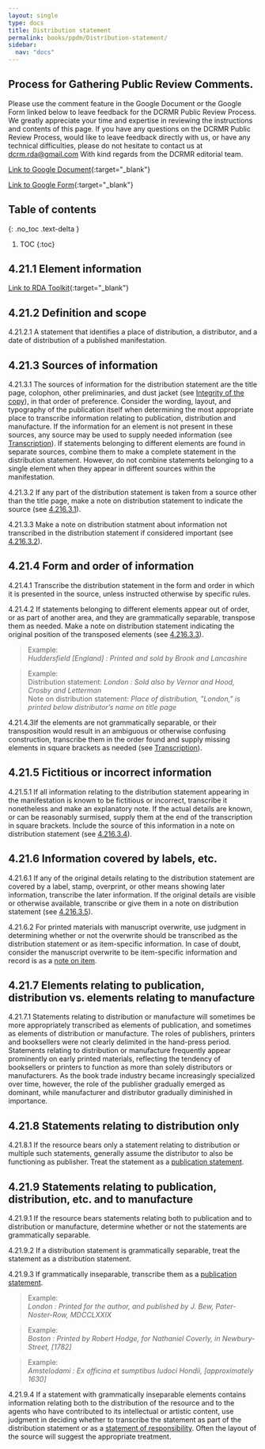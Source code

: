 ```yaml
---
layout: single
type: docs
title: Distribution statement
permalink: books/ppdm/Distribution-statement/
sidebar:
  nav: "docs"
---
```


## Process for Gathering Public Review Comments.
Please use the comment feature in the Google Document or the Google Form linked below to leave feedback for the DCRMR Public Review Process.  We greatly appreciate your time and expertise in reviewing the instructions and contents of this page.  If you have any questions on the DCRMR Public Review Process, would like to leave feedback directly with us, or have any technical difficulties, please do not hesitate to contact us at dcrm.rda@gmail.com  With kind regards from the DCRMR editorial team.

[Link to Google Document](https://docs.google.com/document/d/1MpWcDiPt6nzLFiu2f6akUylBmYunHO0d61nr48RvxQU/edit){:target="_blank"}

[Link to Google Form](https://docs.google.com/forms/d/e/1FAIpQLSdNtJkbY1mngdTcvCoB7zZcpaIuuKHvlbyiidP-QunDy14VcQ/viewform){:target="_blank"}

## Table of contents
{: .no_toc .text-delta }

1. TOC
{:toc}

## 4.21.1 Element information

[Link to RDA Toolkit](https://beta.rdatoolkit.org/Content/Index?externalId=en-US_ala-2112f6fd-1796-3e26-b0ae-d0eb776977e2){:target="_blank"}

## 4.21.2 Definition and scope

<a name="4.21.2.1">4.21.2.1</a> A statement that identifies a place of distribution, a distributor, and a date of distribution of a published manifestation.

## 4.21.3 Sources of information

<a name="4.21.3.1">4.21.3.1</a> The sources of information for the distribution statement are the title page, colophon, other preliminaries, and dust jacket (see [Integrity of the copy](/DCRMR/books/introduction/Integrity-of-the-copy/)), in that order of preference. Consider the wording, layout, and typography of the publication itself when determining the most appropriate place to transcribe information relating to publication, distribution and manufacture. If the information for an element is not present in these sources, any source may be used to supply needed information (see [Transcription](/DCRMR/books/general-rules/Transcription/)). If statements belonging to different elements are found in separate sources, combine them to make a complete statement in the distribution statement. However, do not combine statements belonging to a single element when they appear in different sources within the manifestation.

<a name="4.21.3.2">4.21.3.2</a>  If any part of the distribution statement is taken from a source other than the title page, make a note on distribution statement to indicate the source (see [4.216.3.1](/DCRMR/books/ppdm/Note-on-distribution-statement/#4.216.3.1)). 

<a name="4.21.3.3">4.21.3.3</a>  Make a note on distribution statment about information not transcribed in the distribution statement if considered important (see [4.216.3.2](/DCRMR/books/ppdm/Note-on-distribution-statement/#4.216.3.2)). 

## 4.21.4 Form and order of information

<a name="4.21.4.1">4.21.4.1</a> Transcribe the distribution statement in the form and order in which it is presented in the source, unless instructed otherwise by specific rules.

<a name="4.21.4.2">4.21.4.2</a> If statements belonging to different elements appear out of order, or as part of another area, and they are grammatically separable, transpose them as needed. Make a note on distribution statement indicating the original position of the transposed elements (see [4.216.3.3](/DCRMR/books/ppdm/Note-on-distribution-statement/#4.216.3.3)).

>Example:  
><CITE>Huddersfield [England] : Printed and sold by Brook and Lancashire</CITE>

>Example:  
>Distribution statement: <CITE>London : Sold also by Vernor and Hood, Crosby and Letterman</CITE>  
>Note on distribution statement: <CITE>Place of distribution, "London," is printed below distributor’s name on title page</CITE>

<a name="4.21.4.3">4.21.4.3</a>If the elements are not grammatically separable, or their transposition would result in an ambiguous or otherwise confusing construction, transcribe them in the order found and supply missing elements in square brackets as needed (see [Transcription](/DCRMR/books/general-rules/Transcription/)).

## 4.21.5 Fictitious or incorrect information

<a name="4.21.5.1">4.21.5.1</a> If all information relating to the distribution statement appearing in the manifestation is known to be fictitious or incorrect, transcribe it nonetheless and make an explanatory note.  If the actual details are known, or can be reasonably surmised, supply them at the end of the transcription in square brackets.  Include the source of this information in a note on distribution statement (see [4.216.3.4](/DCRMR/books/ppdm/Note-on-distribution-statement/#4.216.3.4)).

## 4.21.6 Information covered by labels, etc.

<a name="4.21.6.1">4.21.6.1</a> If any of the original details relating to the distribution statement are covered by a label, stamp, overprint, or other means showing later information, transcribe the later information. If the original details are visible or otherwise available, transcribe or give them in a note on distribution statement (see [4.216.3.5](/DCRMR/books/ppdm/Note-on-distribution-statement/#4.216.3.5)).

<a name="4.21.6.2">4.21.6.2</a>  For printed materials with manuscript overwrite, use judgment in determining whether or not the overwrite should be transcribed as the distribution statement or as item-specific information. In case of doubt, consider the manuscript overwrite to be item-specific information and record is as a [note on item](/DCRMR/books/notes-on-items/Note-on-item/).

## 4.21.7 Elements relating to publication, distribution vs. elements relating to manufacture

<a name="4.21.7.1">4.21.7.1</a>  Statements relating to distribution or manufacture will sometimes be more appropriately transcribed as elements of publication, and sometimes as elements of distribution or manufacture. The roles of publishers, printers and booksellers were not clearly delimited in the hand-press period. Statements relating to distribution or manufacture frequently appear prominently on early printed materials, reflecting the tendency of booksellers or printers to function as more than solely distributors or manufacturers. As the book trade industry became increasingly specialized over time, however, the role of the publisher gradually emerged as dominant, while manufacturer and distributor gradually diminished in importance.

## 4.21.8 Statements relating to distribution only

<a name="4.21.8.1">4.21.8.1</a> If the resource bears only a statement relating to distribution or multiple such statements, generally assume the distributor to also be functioning as publisher. Treat the statement as a [publication statement](/DCRMR/books/ppdm/Publication-statement/). 

## 4.21.9 Statements relating to publication, distribution, etc. and to manufacture

<a name="4.21.9.1">4.21.9.1</a> If the resource bears statements relating both to publication and to distribution or manufacture, determine whether or not the statements are grammatically separable. 

<a name="4.21.9.2">4.21.9.2</a> If a distribution statement is grammatically separable, treat the statement as a distribution statement. 

<a name="4.21.9.3">4.21.9.3</a>  If grammatically inseparable, transcribe them as a [publication statement](/DCRMR/books/ppdm/Publication-statement/). 

>Example:  
><CITE>London : Printed for the author, and published by J. Bew, Pater-Noster-Row, MDCCLXXIX</CITE>

>Example:  
><CITE>Boston : Printed by Robert Hodge, for Nathaniel Coverly, in Newbury-Street, [1782]</CITE>

>Example:  
><CITE>Amstelodami : Ex officina et sumptibus Iudoci Hondii, [approximately 1630]</CITE>

<a name="4.21.9.4">4.21.9.4</a> If a statement with grammatically inseparable elements contains information relating both to the distribution of the resource and to the agents who have contributed to its intellectual or artistic content, use judgment in deciding whether to transcribe the statement as part of the distribution statement or as a [statement of responsibility](/DCRMR/books/sor/Statement-of-responsibility/). Often the layout of the source will suggest the appropriate treatment.